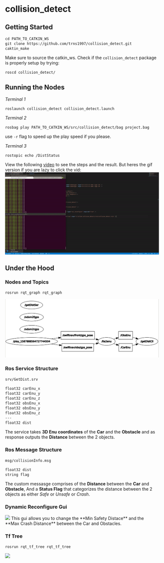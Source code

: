 # collision_detect

## Getting Started
```
cd PATH_TO_CATKIN_WS
git clone https://github.com/trns1997/collision_detect.git
caktin_make 
```
Make sure to source the catkin_ws. Check if the `collision_detect` package is properly setup by trying:
```
roscd collision_detect/
```

## Running the Nodes
*Terminal 1*
```
roslaunch collision_detect collision_detect.launch
```
*Terminal 2*
```
rosbag play PATH_TO_CATKIN_WS/src/collision_detect/bag project.bag
```
use `-r` flag to speed up the play speed if you please.

*Terminal 3*
```
rostopic echo /DistStatus
```
View the following [video](https://github.com/trns1997/collision_detect/blob/master/media/demoVideo.mp4) to see the steps and the result. But heres the gif version if you are lazy to click the vid:
<img src= https://github.com/trns1997/collision_detect/blob/master/media/demoVid.gif/>

## Under the Hood

### Nodes and Topics
```
rosrun rqt_graph rqt_graph
```
<img src=https://github.com/trns1997/collision_detect/blob/master/media/rqt_graph.png>

### Ros Service Structure
```srv/GetDist.srv```
```
float32 carEnu_x
float32 carEnu_y
float32 carEnu_z
float32 obsEnu_x
float32 obsEnu_y
float32 obsEnu_z
---
float32 dist  
```
The service takes **3D Enu coordinates** of the **Car** and the **Obstacle** and as response outputs the **Distance** between the 2 objects.

### Ros Message Structure
```msg/collisionInfo.msg```
```
float32 dist
string flag
```
The custom messasge comprises of the **Distance** between the **Car** and **Obstacle**, And a **Status Flag** that categorizes the distance between the 2 objects as either *Safe* or *Unsafe* or *Crash*.

### Dynamic Reconfigure Gui
<img src=https://github.com/trns1997/collision_detect/blob/master/media/reconf_gui.png>
This gui allows you to change the **Min Safety Distace** and the **Max Crash Distance** between the Car and Obstacles.

### Tf Tree
```
rosrun rqt_tf_tree rqt_tf_tree
```
<img src=https://github.com/trns1997/collision_detect/blob/master/media/tf_tree.png>
